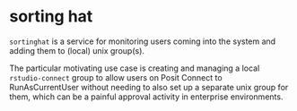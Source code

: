 sorting hat
===========

`sortinghat` is a service for monitoring users coming into the system and adding them to
(local) unix group(s).

The particular motivating use case is creating and managing a local `rstudio-connect`
group to allow users on Posit Connect to RunAsCurrentUser without needing to
also set up a separate unix group for them, which can be a painful approval activity
in enterprise environments.
